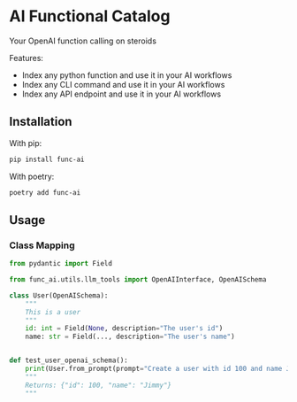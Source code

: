 # AI Functional Catalog

Your OpenAI function calling on steroids

Features:
- Index any python function and use it in your AI workflows
- Index any CLI command and use it in your AI workflows
- Index any API endpoint and use it in your AI workflows

## Installation

With pip:

```bash
pip install func-ai
```

With poetry:

```bash
poetry add func-ai
```


## Usage

### Class Mapping

```python
from pydantic import Field

from func_ai.utils.llm_tools import OpenAIInterface, OpenAISchema

class User(OpenAISchema):
    """
    This is a user
    """
    id: int = Field(None, description="The user's id")
    name: str = Field(..., description="The user's name")


def test_user_openai_schema():
    print(User.from_prompt(prompt="Create a user with id 100 and name Jimmy", llm_interface=OpenAIInterface()).json())
    """
    Returns: {"id": 100, "name": "Jimmy"}
    """

```